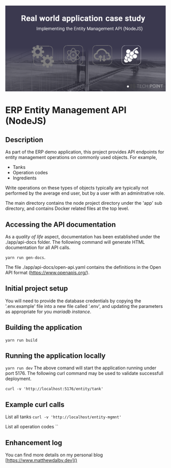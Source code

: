 ![Project Logo](./app/images/erp-api-entity-node.png)

# ERP Entity Management API (NodeJS)

## Description
As part of the ERP demo application, this project provides API endpoints for entity management 
operations on commonly used objects. For example, 

* Tanks
* Operation codes 
* Ingredients

Write operations on these types of objects typically are typically not performed by the average 
end user, but by a user with an adminitrative role.

The main directory contains the node project directory under the 'app' sub directory, and contains 
Docker related files at the top level.

## Accessing the API documentation
As a *quality of life* aspect, documentation has been established under the ./app/api-docs folder. 
The following command will generate HTML documentation for all API calls.

`yarn run gen-docs`.

The file ./app/api-docs/open-api.yaml contains the definitions in the Open API format 
(https://www.openapis.org/). 

## Initial project setup
You will need to provide the database credentials by copying the '.env.example' file into a new 
file called '.env', and updating the parameters as appropriate for you *mariadb instance*. 

## Building the application
`yarn run build` 

## Running the application locally
`yarn run dev`
The above comand will start the application running under port 5176. The following curl command
may be used to validate successfull deployment.

`curl -v 'http://localhost:5176/entity/tank'`

## Example curl calls

List all tanks
`curl -v 'http://localhost/entity-mgmnt' `

List all operation codes
``

## Enhancement log

You can find more details on my personal blog [https://www.matthewdalby.dev]()